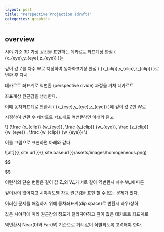 ```yaml
---
layout: post
title: "Perspective Projection (draft)"
categories: graphics
---
```


## overview

시야 기준 3D 가상 공간을 표현하는 데카르트 좌표계상 한점 \( (x_{eye},y_{eye},z_{eye}) \)는 

깊이 값 Z를 차수 W로 지정하여 동차좌표계상 한점 \( (x_{clip},y_{clip},z_{clip}) \)로 변환 후 다시

데카르트 좌표계로 역변환 (perspective divide) 과정을 거쳐 데카르트 

좌표계상 원근감을 생성한다.

이때 동차좌표계로 변환시 \( (x_{eye},y_{eye},z_{eye}) \)에 깊이 값 Z만 W로 

지정하여 변환 후 데카르트 좌표계로 역변환하면 아래와 같고

  <p>
  \(
(\frac {x_{clip}} {w_{eye}}, \frac {y_{clip}} {w_{eye}}, \frac {z_{clip}} {w_{eye}} , \frac {w_{clip}} {w_{eye}}) 
  \)
</p>

이를 그림으로 표현하면 아래와 같다.

![alt]({{ site.url }}{{ site.baseurl }}/assets/images/homogeneous.png)

$$

$$



이런식의 단순 변환은 깊이 값 Zₑ와 Wₑ가 서로 같아 역변환시 차수 Wₑ에 따른

깊이감이 없어지고 시야각도별 차등 원근감을 표현 할 수 없는 문제가 있다.

이러한 문제를 해결하기 위해 동차좌표계(clip space)로 변환시 좌우/상하 

값은 시야각에 따라 원근감의 정도가 달라져야하고 깊이 값은 데카르트 좌표계로

역변환시 Near(0)와 Far(W) 기준으로 거리 값이 식별되도록 고려해야 한다.

